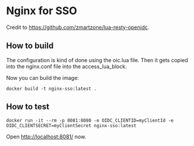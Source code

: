 # Nginx for SSO

Credit to <https://github.com/zmartzone/lua-resty-openidc>.

## How to build

The configuration is kind of done using the oic.lua file. Then it gets
copied into the nginx.conf file into the access_lua_block.

Now you can build the image:

    docker build -t nginx-sso:latest .

## How to test

    docker run -it --rm -p 8081:8080 -e OIDC_CLIENTID=myClientId -e OIDC_CLIENTSECRET=myClientSecret nginx-sso:latest

Open <http://localhost:8081/> now.
